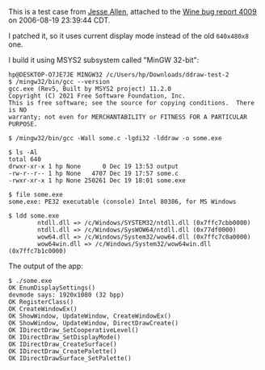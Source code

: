 This is a test case from [Jesse Allen](mailto:the3dfxdude@gmail.com), attached to the [Wine bug report 4009](https://bugs.winehq.org/show_bug.cgi?id=4009#c27) on 2006-08-19 23:39:44 CDT.

I patched it, so it uses current display mode instead of the old `640x480x8` one.

I build it using MSYS2 subsystem called "MinGW 32-bit":
```
hp@DESKTOP-O7JE7JE MINGW32 /c/Users/hp/Downloads/ddraw-test-2
$ /mingw32/bin/gcc --version
gcc.exe (Rev5, Built by MSYS2 project) 11.2.0
Copyright (C) 2021 Free Software Foundation, Inc.
This is free software; see the source for copying conditions.  There is NO
warranty; not even for MERCHANTABILITY or FITNESS FOR A PARTICULAR PURPOSE.
```
```
$ /mingw32/bin/gcc -Wall some.c -lgdi32 -lddraw -o some.exe
```
```
$ ls -Al
total 640
drwxr-xr-x 1 hp None      0 Dec 19 13:53 output
-rw-r--r-- 1 hp None   4707 Dec 19 17:57 some.c
-rwxr-xr-x 1 hp None 250261 Dec 19 18:01 some.exe
```
```
$ file some.exe
some.exe: PE32 executable (console) Intel 80386, for MS Windows
```
```
$ ldd some.exe
        ntdll.dll => /c/Windows/SYSTEM32/ntdll.dll (0x7ffc7cbb0000)
        ntdll.dll => /c/Windows/SysWOW64/ntdll.dll (0x77df0000)
        wow64.dll => /c/Windows/System32/wow64.dll (0x7ffc7c0a0000)
        wow64win.dll => /c/Windows/System32/wow64win.dll (0x7ffc7b1c0000)
```

The output of the app:
```
$ ./some.exe
OK EnumDisplaySettings()
devmode says: 1920x1080 (32 bpp)
OK RegisterClass()
OK CreateWindowEx()
OK ShowWindow, UpdateWindow, CreateWindowEx()
OK ShowWindow, UpdateWindow, DirectDrawCreate()
OK IDirectDraw_SetCooperativeLevel()
OK IDirectDraw_SetDisplayMode()
OK IDirectDraw_CreateSurface()
OK IDirectDraw_CreatePalette()
OK IDirectDrawSurface_SetPalette()
```
